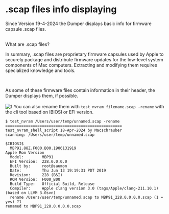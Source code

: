 # .scap files info displaying

Since Version 19-4-2024 the Dumper displays basic info for firmware capsule .scap files.

<br>
What are .scap files?   

In summary, .scap files are proprietary firmware capsules used by Apple to securely package and distribute firmware updates for the low-level system components of Mac computers. Extracting and modifying them requires specialized knowledge and tools.

<br>


As some of these firmware files contain information in their header, the Dumper displays them, if possible.  
<br>
![1](https://raw.githubusercontent.com/Macschrauber/Macschrauber-s-Rom-Dump/main/assets/img_Dumper/scap%20files%20readout.png)
You can also rename them with `test_nvram filename.scap -rename` with the cli tool based on IBIOSI or EFI version.

```
$ test_nvram /Users/user/temp/unnamed.scap -rename
===================================================
test_nvram_shell_script 18-Apr-2024 by Macschrauber
scanning: /Users/user/temp/unnamed.scap

$IBIOSI$
  MBP91.88Z.F000.B00.1906131919
Apple Rom Version
  Model:        MBP91
  EFI Version:  228.0.0.0.0
  Built by:     root@saumon
  Date:         Thu Jun 13 19:19:31 PDT 2019
  Revision:     228 (B&I)
  ROM Version:  F000_B00
  Build Type:   Official Build, Release
  Compiler:     Apple clang version 3.0 (tags/Apple/clang-211.10.1) (based on LLVM 3.0svn)
  rename /Users/user/temp/unnamed.scap to MBP91_228.0.0.0.0.scap (1 = yes) ?1
renamed to MBP91_228.0.0.0.0.scap
```
